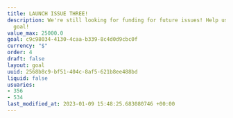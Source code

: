 ```yaml
---
title: LAUNCH ISSUE THREE!
description: We're still looking for funding for future issues! Help us reach our
  goal!
value_max: 25000.0
goal: c9c98034-4130-4caa-b339-8c4d0d9cbc0f
currency: "$"
order: 4
draft: false
layout: goal
uuid: 2568b8c9-bf51-404c-8af5-621b8ee488bd
liquid: false
usuaries:
- 356
- 534
last_modified_at: 2023-01-09 15:48:25.683080746 +00:00
---
```


